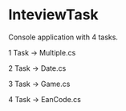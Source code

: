 # InteviewTask

Console application with 4 tasks.

1 Task -> Multiple.cs

2 Task -> Date.cs

3 Task -> Game.cs

4 Task -> EanCode.cs

